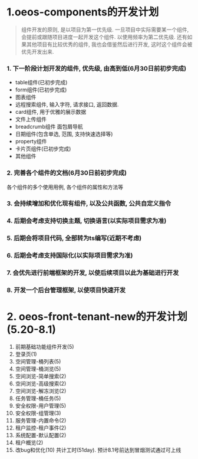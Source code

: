 # 1.oeos-components的开发计划

> 组件开发的原则, 是以项目为第一优先级. 一旦项目中实际需要某一个组件, 会提前或跟随项目进度一起开发这个组件. 以使用频率为第二优先级. 还有如果其他项目有比较优秀的组件, 我也会借鉴然后进行开发, 这时这个组件会被优先开发出来.

### 1. 下一阶段计划开发的组件, 优先级, 由高到低(6月30日前初步完成)

- table组件(已初步完成)
- form组件(已初步完成)
- 图表组件
- 远程搜索组件, 输入字符, 请求接口, 返回数据.
- card组件, 用于优雅的展示数据
- 文件上传组件
- breadcrumb组件 面包屑导航
- 日期组件(包含单选, 范围, 支持快速选择等)
- property组件
- 卡片页组件(已初步完成)
- 其他组件

### 2. 完善各个组件的文档(6月30日前初步完成)

各个组件的多个使用用例, 各个组件的属性和方法等

### 3. 会持续增加和优化现有组件, 以及公共函数, 公共自定义指令

### 4. 后期会考虑支持切换主题, 切换语言(以实际项目需求为准)

### 5. 后期会将项目代码, 全部转为ts编写(近期不考虑)

### 6. 后期会考虑支持国际化(以实际项目需求为准)

### 7. 会优先进行前端框架的开发, 以使后续项目以此为基础进行开发

### 8. 开发一个后台管理框架, 以使项目快速开发

# 2. oeos-front-tenant-new的开发计划(5.20-8.1)

  1. 前期基础功能组件开发(5)
  2. 登录页(1)
  3. 空间管理-桶列表(5)
  4. 空间管理-桶浏览(5)
  5. 空间浏览-简单搜索(2)
  6. 空间浏览-高级搜索(2)
  7. 空间浏览-解冻浏览(2)
  8. 任务管理-桶任务(5)
  9. 安全权限-用户管理(5)
  10. 安全权限-组管理(3)
  11. 服务管理-内置命令(2)
  12. 租户监控-租户事件(2)
  13. 系统配置-默认配置(2)
  14. 租户概览(2)
  15. 改bug和优化(10)
      共计工时(51day). 预计8.1号前达到冒烟测试通过可上线
